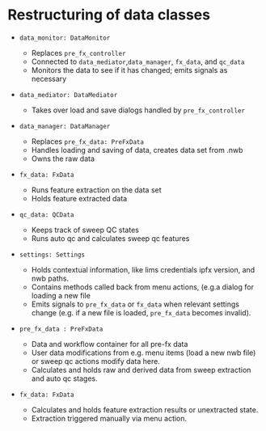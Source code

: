 # Restructuring of data classes

- `data_monitor: DataMonitor`
    - Replaces `pre_fx_controller`
    - Connected to `data_mediator`,`data_manager`, `fx_data`, and `qc_data`
    - Monitors the data to see if it has changed; emits signals as necessary
  
- `data_mediator: DataMediator`
    - Takes over load and save dialogs handled by `pre_fx_controller`

- `data_manager: DataManager`
    - Replaces `pre_fx_data: PreFxData`
    - Handles loading and saving of data, creates data set from .nwb
    - Owns the raw data

- `fx_data: FxData`
    - Runs feature extraction on the data set
    - Holds feature extracted data
    
- `qc_data: QCData` 
    - Keeps track of sweep QC states
    - Runs auto qc and calculates sweep qc features






- `settings: Settings`
    - Holds contextual information, like lims credentials ipfx version, and nwb paths. 
    - Contains methods called back from menu actions, (e.g.a dialog for loading a new file
    - Emits signals to `pre_fx_data` or `fx_data` when relevant settings change (e.g. if a new file is loaded, `pre_fx_data` becomes invalid).
- `pre_fx_data : PreFxData`
    - Data and workflow container for all pre-fx data
    - User data modifications from e.g. menu items (load a new nwb file) or sweep qc actions modify data here. 
    - Calculates and holds raw and derived data from sweep extraction and auto qc stages.
- `fx_data: FxData` 
    - Calculates and holds feature extraction results or unextracted state.
    - Extraction triggered manually via menu action.